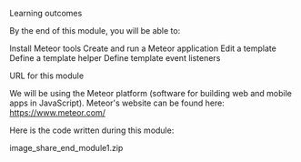 Learning outcomes

By the end of this module, you will be able to:

Install Meteor tools
Create and run a Meteor application
Edit a template
Define a template helper
Define template event listeners

URL for this module

We will be using the Meteor platform (software for building web and mobile apps in JavaScript). Meteor's website can be found here: https://www.meteor.com/


Here is the code written during this module:

image_share_end_module1.zip
